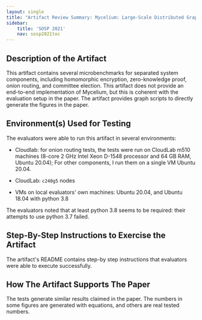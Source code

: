 ```yaml
---
layout: single
title: "Artifact Review Summary: Mycelium: Large-Scale Distributed Graph Queries with Differential Privacy"
sidebar:
    title: 'SOSP 2021'
    nav: sosp2021toc
---
```


## Description of the Artifact

This artifact contains several microbenchmarks for separated system components, including homomorphic encryption, zero-knowledge proof, onion routing, and committee election. This artifact does not provide an end-to-end implementation of Mycelium, but this is coherent with the evaluation setup in the paper. The artifact provides graph scripts to directly generate the figures in the paper.

## Environment(s) Used for Testing

The evaluators were able to run this artifact in several environments:

* Cloudlab: for onion routing tests, the tests were run on CloudLab m510 machines (8-core 2 GHz Intel Xeon D-1548 processor and 64 GB RAM, Ubuntu 20.04); For other components, I run them on a single VM Ubuntu 20.04.

* CloudLab: `c240g5` nodes

* VMs on local evaluators' own machines: Ubuntu 20.04, and Ubuntu 18.04 with python 3.8

The evaluators noted that at least python 3.8 seems to be required: their attempts to use python 3.7 failed.

## Step-By-Step Instructions to Exercise the Artifact

The artifact's README contains step-by step instructions that evaluators were able to execute successfully.

## How The Artifact Supports The Paper

The tests generate similar results claimed in the paper. The numbers in some figures are generated with equations, and others are real tested numbers.


